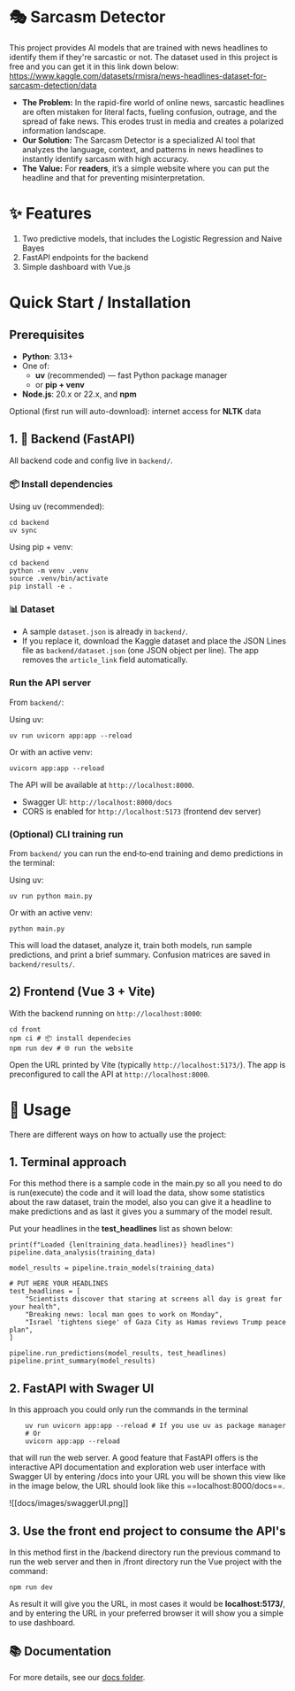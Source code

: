 # 🎭 Sarcasm Detector

This project provides AI models that are trained with news headlines to identify them if they're sarcastic or not. The dataset used in this project is free and you can get it in this link down below:
	https://www.kaggle.com/datasets/rmisra/news-headlines-dataset-for-sarcasm-detection/data

- **The Problem:** In the rapid-fire world of online news, sarcastic headlines are often mistaken for literal facts, fueling confusion, outrage, and the spread of fake news. This erodes trust in media and creates a polarized information landscape.
- **Our Solution:** The Sarcasm Detector is a specialized AI tool that analyzes the language, context, and patterns in news headlines to instantly identify sarcasm with high accuracy.
- **The Value:** For **readers**, it’s a simple website where you can put the headline and that for preventing misinterpretation.

# ✨ Features

1. Two predictive models, that includes the Logistic Regression and Naive Bayes
2. FastAPI endpoints for the backend
3. Simple dashboard with Vue.js


#  Quick Start / Installation

## Prerequisites

- **Python**: 3.13+
- One of:
  - **uv** (recommended) — fast Python package manager
  - or **pip + venv**
- **Node.js**: 20.x or 22.x, and **npm**

Optional (first run will auto-download): internet access for **NLTK** data

## 1. 🐍 Backend (FastAPI)

All backend code and config live in `backend/`.

###  📦 Install dependencies

Using uv (recommended):

```
cd backend
uv sync
```

Using pip + venv:

```
cd backend
python -m venv .venv
source .venv/bin/activate
pip install -e .
```

###  📊 Dataset

- A sample `dataset.json` is already in `backend/`.
- If you replace it, download the Kaggle dataset and place the JSON Lines file as `backend/dataset.json` (one JSON object per line). The app removes the `article_link` field automatically.

###  Run the API server

From `backend/`:

Using uv:

```
uv run uvicorn app:app --reload
```

Or with an active venv:

```
uvicorn app:app --reload
```

The API will be available at `http://localhost:8000`.

- Swagger UI: `http://localhost:8000/docs`
- CORS is enabled for `http://localhost:5173` (frontend dev server)

### (Optional) CLI training run

From `backend/` you can run the end‑to‑end training and demo predictions in the terminal:

Using uv:

```
uv run python main.py
```

Or with an active venv:

```
python main.py
```

This will load the dataset, analyze it, train both models, run sample predictions, and print a brief summary. Confusion matrices are saved in `backend/results/`.

## 2) Frontend (Vue 3 + Vite)

With the backend running on `http://localhost:8000`:

```
cd front
npm ci # 📦 install dependecies
npm run dev # 🌐 run the website
```

Open the URL printed by Vite (typically `http://localhost:5173/`). The app is preconfigured to call the API at `http://localhost:8000`.
# 📖 Usage
There are different ways on how to actually use the project:
## 1. Terminal approach 

For this method there is a sample code in the main.py so all you need to do is run(execute) the code and it will load the data, show some statistics about the raw dataset, train the model, also you can give it a headline to make predictions and as last it gives you a summary of the model result.  

Put your headlines in the **test_headlines** list as shown below:
```
print(f"Loaded {len(training_data.headlines)} headlines")
pipeline.data_analysis(training_data)

model_results = pipeline.train_models(training_data)

# PUT HERE YOUR HEADLINES
test_headlines = [
    "Scientists discover that staring at screens all day is great for your health",
    "Breaking news: local man goes to work on Monday",
    "Israel 'tightens siege' of Gaza City as Hamas reviews Trump peace plan",
]

pipeline.run_predictions(model_results, test_headlines)
pipeline.print_summary(model_results)
```

## 2. FastAPI with Swager UI

In this approach you could only run the commands in the terminal
```
	uv run uvicorn app:app --reload # If you use uv as package manager
	# Or 
	uvicorn app:app --reload
```

that will run the web server. A good feature that FastAPI offers is the interactive API documentation and exploration web user interface with Swagger UI by entering /docs into your URL you will be shown this view like in the image below, the URL should look like this ==localhost:8000/docs==. 

![[docs/images/swaggerUI.png]]


## 3.  Use the front end project to consume the API's
In this method first in the /backend directory run the previous command to run the web server and then in /front directory run the Vue project with the command:
```
npm run dev
```

As result it will give you the URL, in most cases it would be **localhost:5173/**, and by entering the URL in your preferred browser it will show you a simple to use dashboard.

## 📚 Documentation

For more details, see our [docs folder](docs/Table%20of%20Content.md).





